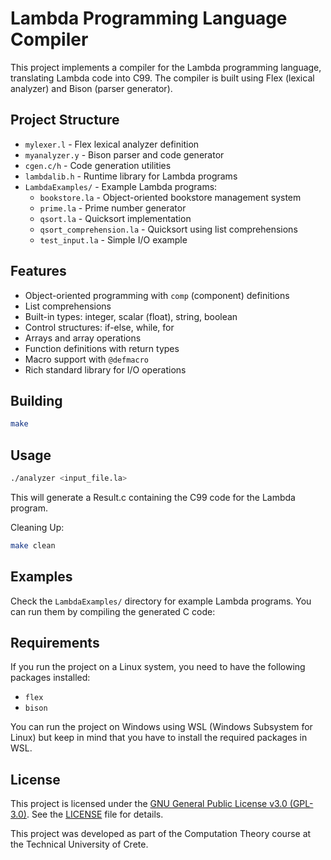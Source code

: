 # Lambda Programming Language Compiler

This project implements a compiler for the Lambda programming language, translating Lambda code into C99. The compiler is built using Flex (lexical analyzer) and Bison (parser generator).

## Project Structure

- `mylexer.l` - Flex lexical analyzer definition
- `myanalyzer.y` - Bison parser and code generator
- `cgen.c/h` - Code generation utilities
- `lambdalib.h` - Runtime library for Lambda programs
- `LambdaExamples/` - Example Lambda programs:
  - `bookstore.la` - Object-oriented bookstore management system
  - `prime.la` - Prime number generator
  - `qsort.la` - Quicksort implementation
  - `qsort_comprehension.la` - Quicksort using list comprehensions
  - `test_input.la` - Simple I/O example

## Features

- Object-oriented programming with `comp` (component) definitions
- List comprehensions
- Built-in types: integer, scalar (float), string, boolean
- Control structures: if-else, while, for
- Arrays and array operations
- Function definitions with return types
- Macro support with `@defmacro`
- Rich standard library for I/O operations

## Building

```bash
make
```

## Usage

```bash
./analyzer <input_file.la>
```

This will generate a Result.c containing the C99 code for the Lambda program.

Cleaning Up:

```bash
make clean
```

## Examples

Check the `LambdaExamples/` directory for example Lambda programs. You can run them by compiling the generated C code:

## Requirements

If you run the project on a Linux system, you need to have the following packages installed:

- `flex`
- `bison`

You can run the project on Windows using WSL (Windows Subsystem for Linux) but keep in mind that you have to install the required packages in WSL.

## License

This project is licensed under the [GNU General Public License v3.0 (GPL-3.0)](https://www.gnu.org/licenses/gpl-3.0.en.html). See the [LICENSE](./LICENSE) file for details.

This project was developed as part of the Computation Theory course at the Technical University of Crete.
